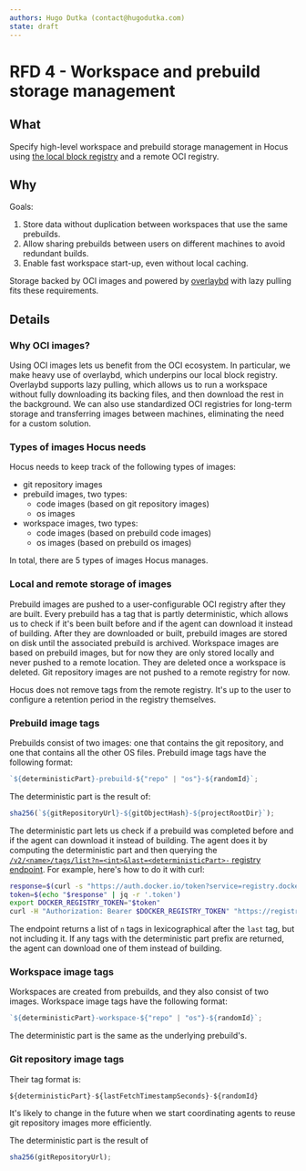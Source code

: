 ```yaml
---
authors: Hugo Dutka (contact@hugodutka.com)
state: draft
---
```


# RFD 4 - Workspace and prebuild storage management

## What

Specify high-level workspace and prebuild storage management in Hocus using [the local block registry](./0001-block-registry.md) and a remote OCI registry.

## Why

Goals:

1. Store data without duplication between workspaces that use the same prebuilds.
2. Allow sharing prebuilds between users on different machines to avoid redundant builds.
3. Enable fast workspace start-up, even without local caching.

Storage backed by OCI images and powered by [overlaybd](https://github.com/containerd/overlaybd) with lazy pulling fits these requirements.

## Details

### Why OCI images?

Using OCI images lets us benefit from the OCI ecosystem. In particular, we make heavy use of overlaybd, which underpins our local block registry. Overlaybd supports lazy pulling, which allows us to run a workspace without fully downloading its backing files, and then download the rest in the background. We can also use standardized OCI registries for long-term storage and transferring images between machines, eliminating the need for a custom solution.

### Types of images Hocus needs

Hocus needs to keep track of the following types of images:

- git repository images
- prebuild images, two types:
  - code images (based on git repository images)
  - os images
- workspace images, two types:
  - code images (based on prebuild code images)
  - os images (based on prebuild os images)

In total, there are 5 types of images Hocus manages.

### Local and remote storage of images

Prebuild images are pushed to a user-configurable OCI registry after they are built. Every prebuild has a tag that is partly deterministic, which allows us to check if it's been built before and if the agent can download it instead of building. After they are downloaded or built, prebuild images are stored on disk until the associated prebuild is archived. Workspace images are based on prebuild images, but for now they are only stored locally and never pushed to a remote location. They are deleted once a workspace is deleted. Git repository images are not pushed to a remote registry for now.

Hocus does not remove tags from the remote registry. It's up to the user to configure a retention period in the registry themselves.

### Prebuild image tags

Prebuilds consist of two images: one that contains the git repository, and one that contains all the other OS files. Prebuild image tags have the following format:

```js
`${deterministicPart}-prebuild-${"repo" | "os"}-${randomId}`;
```

The deterministic part is the result of:

```js
sha256(`${gitRepositoryUrl}-${gitObjectHash}-${projectRootDir}`);
```

The deterministic part lets us check if a prebuild was completed before and if the agent can download it instead of building. The agent does it by computing the deterministic part and then querying the [`/v2/<name>/tags/list?n=<int>&last=<deterministicPart>-` registry endpoint](https://github.com/opencontainers/distribution-spec/blob/8e2a64e837af0392c0eabe7f36f79ff621159fe7/spec.md#listing-tags). For example, here's how to do it with curl:

```bash
response=$(curl -s "https://auth.docker.io/token?service=registry.docker.io&scope=repository:hocusdev/workspace:pull")
token=$(echo "$response" | jq -r '.token')
export DOCKER_REGISTRY_TOKEN="$token"
curl -H "Authorization: Bearer $DOCKER_REGISTRY_TOKEN" "https://registry-1.docker.io/v2/hocusdev/workspace/tags/list?n=5&last=02-06-2023"
```

The endpoint returns a list of `n` tags in lexicographical after the `last` tag, but not including it. If any tags with the deterministic part prefix are returned, the agent can download one of them instead of building.

### Workspace image tags

Workspaces are created from prebuilds, and they also consist of two images. Workspace image tags have the following format:

```js
`${deterministicPart}-workspace-${"repo" | "os"}-${randomId}`;
```

The deterministic part is the same as the underlying prebuild's.

### Git repository image tags

Their tag format is:

```js
${deterministicPart}-${lastFetchTimestampSeconds}-${randomId}
```

It's likely to change in the future when we start coordinating agents to reuse git repository images more efficiently.

The deterministic part is the result of

```js
sha256(gitRepositoryUrl);
```
